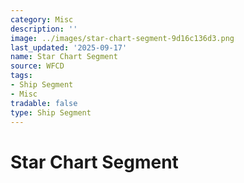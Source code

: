 ```yaml
---
category: Misc
description: ''
image: ../images/star-chart-segment-9d16c136d3.png
last_updated: '2025-09-17'
name: Star Chart Segment
source: WFCD
tags:
- Ship Segment
- Misc
tradable: false
type: Ship Segment
---
```


# Star Chart Segment

